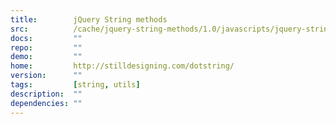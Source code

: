 ```yaml
---
title:        jQuery String methods
src:          /cache/jquery-string-methods/1.0/javascripts/jquery-string-methods.js
docs:         ""
repo:         ""
demo:         ""
home:         http://stilldesigning.com/dotstring/
version:      ""
tags:         [string, utils]
description:  ""
dependencies: ""
---
```


